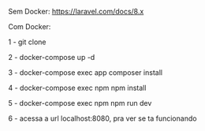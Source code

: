 Sem Docker: https://laravel.com/docs/8.x

Com Docker:

1 - git clone 

2 - docker-compose up -d

3 - docker-compose exec app composer install

4 - docker-compose exec npm npm install

5 - docker-compose exec npm npm run dev

6 - acessa a url localhost:8080, pra ver se ta funcionando


